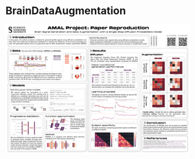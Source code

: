 # BrainDataAugmentation

<p align="center"><img width="800" src="poster/poster_low_quality.png"></p>
